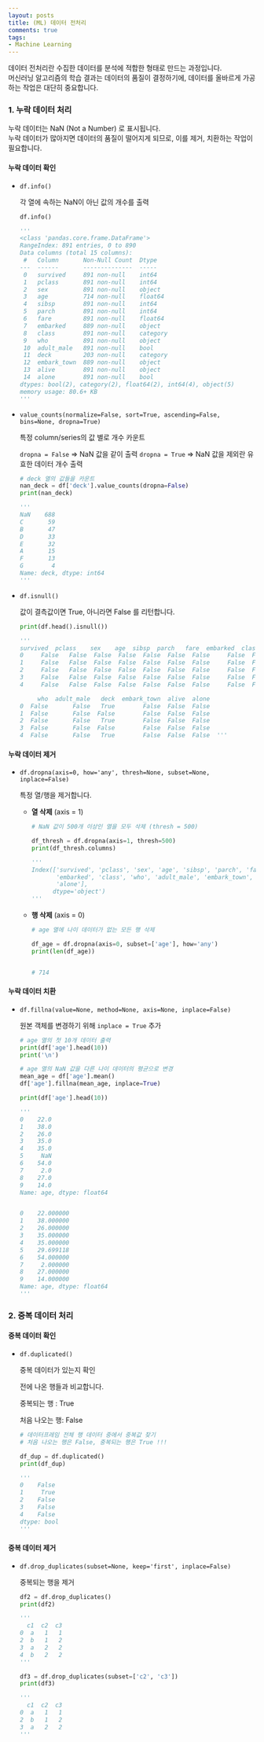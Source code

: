 ```yaml
---
layout: posts
title: (ML) 데이터 전처리
comments: true
tags:
- Machine Learning
---
```






데이터 전처리란 수집한 데이터를 분석에 적합한 형태로 만드는 과정입니다.  
머신러닝 알고리즘의 학습 결과는 데이터의 품질이 결정하기에, 데이터를 올바르게 가공하는 작업은 대단히 중요합니다.



### 1\. 누락 데이터 처리

누락 데이터는 NaN (Not a Number) 로 표시됩니다.  
누락 데이터가 많아지면 데이터의 품질이 떨어지게 되므로, 이를 제거, 치환하는 작업이 필요합니다.



#### 누락 데이터 확인



- `df.info()`

  각 열에 속하는 NaN이 아닌 값의 개수를 출력

  ```python
  df.info()
  
  '''
  <class 'pandas.core.frame.DataFrame'>
  RangeIndex: 891 entries, 0 to 890
  Data columns (total 15 columns):
   #   Column       Non-Null Count  Dtype   
  ---  ------       --------------  -----   
   0   survived     891 non-null    int64   
   1   pclass       891 non-null    int64   
   2   sex          891 non-null    object  
   3   age          714 non-null    float64 
   4   sibsp        891 non-null    int64   
   5   parch        891 non-null    int64   
   6   fare         891 non-null    float64 
   7   embarked     889 non-null    object  
   8   class        891 non-null    category
   9   who          891 non-null    object  
   10  adult_male   891 non-null    bool    
   11  deck         203 non-null    category
   12  embark_town  889 non-null    object  
   13  alive        891 non-null    object  
   14  alone        891 non-null    bool    
  dtypes: bool(2), category(2), float64(2), int64(4), object(5)
  memory usage: 80.6+ KB
  '''
  ```

  



- `value_counts(normalize=False, sort=True, ascending=False, bins=None, dropna=True)`

    특정 column/series의 값 별로 개수 카운트
    
    `dropna = False` => NaN 값을 같이 출력
    `dropna = True` => NaN 값을 제외란 유효한 데이터 개수 출력
    
    ```python
    # deck 열의 값들을 카운트
    nan_deck = df['deck'].value_counts(dropna=False)
    print(nan_deck)
    
    '''
    NaN    688
    C       59
    B       47
    D       33
    E       32
    A       15
    F       13
    G        4
    Name: deck, dtype: int64
    '''
    ```
    
    
    
    
    
- `df.isnull()`

    값이 결측값이면 True, 아니라면 False 를 리턴합니다. 

    ```python
    print(df.head().isnull())
    
    '''
    survived  pclass    sex    age  sibsp  parch   fare  embarked  class  \
    0     False   False  False  False  False  False  False     False  False   
    1     False   False  False  False  False  False  False     False  False   
    2     False   False  False  False  False  False  False     False  False   
    3     False   False  False  False  False  False  False     False  False   
    4     False   False  False  False  False  False  False     False  False   
    
         who  adult_male   deck  embark_town  alive  alone  
    0  False       False   True        False  False  False  
    1  False       False  False        False  False  False  
    2  False       False   True        False  False  False  
    3  False       False  False        False  False  False  
    4  False       False   True        False  False  False  '''
    ```

    



#### 누락 데이터 제거



* `df.dropna(axis=0, how='any', thresh=None, subset=None, inplace=False)`

  특정 열/행을 제거합니다. 

  * **열 삭제**  (axis = 1)

    ```python
    # NaN 값이 500개 이상인 열을 모두 삭제 (thresh = 500)
    
    df_thresh = df.dropna(axis=1, thresh=500)
    print(df_thresh.columns)
    
    '''
    Index(['survived', 'pclass', 'sex', 'age', 'sibsp', 'parch', 'fare',
           'embarked', 'class', 'who', 'adult_male', 'embark_town', 'alive',
           'alone'],
          dtype='object')
    '''
    ```

  * **행 삭제** (axis = 0)

    ```python
    # age 열에 나이 데이터가 없는 모든 행 삭제
    
    df_age = df.dropna(axis=0, subset=['age'], how='any')
    print(len(df_age))
    
    
    # 714
    ```



#### 누락 데이터 치환



* `df.fillna(value=None, method=None, axis=None, inplace=False)`

  원본 객체를 변경하기 위해 `inplace = True` 추가

  

  ```python
  # age 열의 첫 10개 데이터 출력
  print(df['age'].head(10))
  print('\n')
  
  # age 열의 NaN 값을 다른 나이 데이터의 평균으로 변경
  mean_age = df['age'].mean()
  df['age'].fillna(mean_age, inplace=True)
  
  print(df['age'].head(10))
  
  '''
  0    22.0
  1    38.0
  2    26.0
  3    35.0
  4    35.0
  5     NaN
  6    54.0
  7     2.0
  8    27.0
  9    14.0
  Name: age, dtype: float64
  
  
  0    22.000000
  1    38.000000
  2    26.000000
  3    35.000000
  4    35.000000
  5    29.699118
  6    54.000000
  7     2.000000
  8    27.000000
  9    14.000000
  Name: age, dtype: float64
  '''
  ```

  



### 2. 중복 데이터 처리



#### 중복 데이터 확인



* `df.duplicated()`

  중복 데이터가 있는지 확인

  전에 나온 행들과 비교합니다.

  중복되는 행 : True

  처음 나오는 행: False

  ```python
  # 데이터프레임 전체 행 데이터 중에서 중복값 찾기
  # 처음 나오는 행은 False, 중복되는 행은 True !!!
  
  df_dup = df.duplicated()
  print(df_dup)
  
  '''
  0    False
  1     True
  2    False
  3    False
  4    False
  dtype: bool
  '''
  ```

  

#### 중복 데이터 제거



* `df.drop_duplicates(subset=None, keep='first', inplace=False)`

  중복되는 행을 제거

  ```python
  df2 = df.drop_duplicates()
  print(df2)
  
  '''
    c1  c2  c3
  0  a   1   1
  2  b   1   2
  3  a   2   2
  4  b   2   2
  '''
  
  df3 = df.drop_duplicates(subset=['c2', 'c3'])
  print(df3)
  
  '''
    c1  c2  c3
  0  a   1   1
  2  b   1   2
  3  a   2   2
  '''
  ```

  
